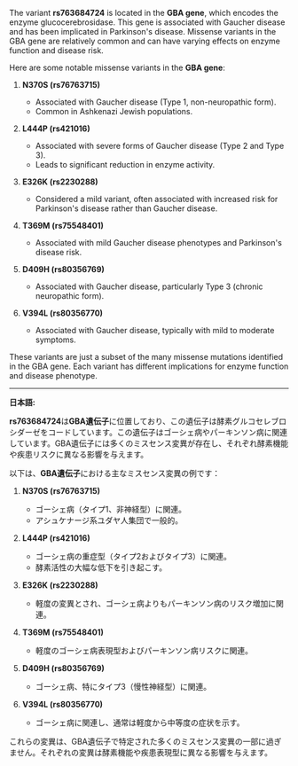 The variant **rs763684724** is located in the **GBA gene**, which encodes the enzyme glucocerebrosidase. This gene is associated with Gaucher disease and has been implicated in Parkinson's disease. Missense variants in the GBA gene are relatively common and can have varying effects on enzyme function and disease risk.

Here are some notable missense variants in the **GBA gene**:

1. **N370S (rs76763715)**  
   - Associated with Gaucher disease (Type 1, non-neuropathic form).  
   - Common in Ashkenazi Jewish populations.  

2. **L444P (rs421016)**  
   - Associated with severe forms of Gaucher disease (Type 2 and Type 3).  
   - Leads to significant reduction in enzyme activity.  

3. **E326K (rs2230288)**  
   - Considered a mild variant, often associated with increased risk for Parkinson's disease rather than Gaucher disease.  

4. **T369M (rs75548401)**  
   - Associated with mild Gaucher disease phenotypes and Parkinson's disease risk.  

5. **D409H (rs80356769)**  
   - Associated with Gaucher disease, particularly Type 3 (chronic neuropathic form).  

6. **V394L (rs80356770)**  
   - Associated with Gaucher disease, typically with mild to moderate symptoms.  

These variants are just a subset of the many missense mutations identified in the GBA gene. Each variant has different implications for enzyme function and disease phenotype.

---

**日本語:**

**rs763684724**は**GBA遺伝子**に位置しており、この遺伝子は酵素グルコセレブロシダーゼをコードしています。この遺伝子はゴーシェ病やパーキンソン病に関連しています。GBA遺伝子には多くのミスセンス変異が存在し、それぞれ酵素機能や疾患リスクに異なる影響を与えます。

以下は、**GBA遺伝子**における主なミスセンス変異の例です：

1. **N370S (rs76763715)**  
   - ゴーシェ病（タイプ1、非神経型）に関連。  
   - アシュケナージ系ユダヤ人集団で一般的。  

2. **L444P (rs421016)**  
   - ゴーシェ病の重症型（タイプ2およびタイプ3）に関連。  
   - 酵素活性の大幅な低下を引き起こす。  

3. **E326K (rs2230288)**  
   - 軽度の変異とされ、ゴーシェ病よりもパーキンソン病のリスク増加に関連。  

4. **T369M (rs75548401)**  
   - 軽度のゴーシェ病表現型およびパーキンソン病リスクに関連。  

5. **D409H (rs80356769)**  
   - ゴーシェ病、特にタイプ3（慢性神経型）に関連。  

6. **V394L (rs80356770)**  
   - ゴーシェ病に関連し、通常は軽度から中等度の症状を示す。  

これらの変異は、GBA遺伝子で特定された多くのミスセンス変異の一部に過ぎません。それぞれの変異は酵素機能や疾患表現型に異なる影響を与えます。